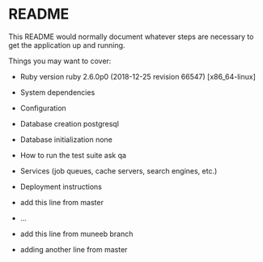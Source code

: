 # README

This README would normally document whatever steps are necessary to get the
application up and running.

Things you may want to cover:

* Ruby version		ruby 2.6.0p0 (2018-12-25 revision 66547) [x86_64-linux]

* System dependencies

* Configuration

* Database creation			postgresql 

* Database initialization		none

* How to run the test suite		ask qa

* Services (job queues, cache servers, search engines, etc.)

* Deployment instructions		

* add this line from master

* ...

* add this line from muneeb branch

* adding another line from master

